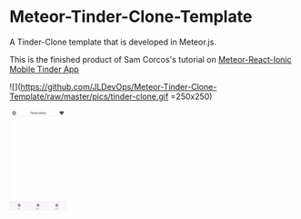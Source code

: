 # Meteor-Tinder-Clone-Template
A Tinder-Clone template that is developed in Meteor.js.

This is the finished product of Sam Corcos's tutorial on [Meteor-React-Ionic Mobile Tinder App](https://medium.com/@SamCorcos/meteor-react-ionic-mobile-app-part-1-the-basic-template-9355ebf3397f)

![](https://github.com/JLDevOps/Meteor-Tinder-Clone-Template/raw/master/pics/tinder-clone.gif =250x250)

<img src="https://github.com/JLDevOps/Meteor-Tinder-Clone-Template/raw/master/pics/tinder-clone.gif" width="100px">


